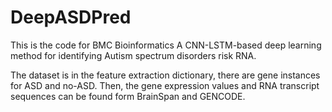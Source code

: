 # DeepASDPred
This is the code for BMC Bioinformatics A CNN-LSTM-based deep learning method for identifying Autism spectrum disorders risk RNA.

The dataset is in the feature extraction dictionary, there are gene instances for ASD and no-ASD. Then, the gene expression values and RNA transcript sequences can be found form BrainSpan and GENCODE.
